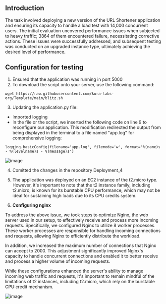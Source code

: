 ## Introduction

The task involved deploying a new version of the URL Shortener application and ensuring its capacity to handle a load test with 14,000 concurrent users. The initial evaluation uncovered performance issues when subjected to heavy traffic; 3864 of them encountered failure, necessitating corrective actions. These issues were successfully addressed, and subsequent testing was conducted on an upgraded instance type, ultimately achieving the desired level of performance.

## Configuration for testing

1) Ensured that the application was running in port 5000
2) To download the script onto your server, use the following command:

```shell
wget https://raw.githubusercontent.com/kura-labs-org/Template/main/blitz.sh
```
3) Updating the application.py file:
 - Imported logging
 - In the file or the script, we inserted the following code on line 9 to reconfigure our application. This modification redirected the output from being displayed in the terminal to a file named "app.log" for comprehensive logging:
```shell
logging.basicConfig(filename='app.log', filemode='w', format='%(name)s - %(levelname)s - %(message)s')
```
![image](https://github.com/SaraGurungLABS01/Blitz_2/assets/140760966/00d37a65-fe60-472a-949b-711ac43895b8)

4) Comitted the changes in the repository Deployment_4

5) The application was deployed on an EC2 instance of the t2.micro type. However, it's important to note that the t2 instance family, including t2.micro, is known for its burstable CPU performance, which may not be ideal for sustaining high loads due to its CPU credits system.

6) **Configuring nginx**
   
To address the above issue, we took steps to optimize Nginx, the web server used in our setup, to effectively receive and process more incoming requests. Specifically, we configured Nginx to utilize 8 worker processes. These worker processes are responsible for handling incoming connections and requests, allowing Nginx to efficiently distribute the workload.

In addition, we increased the maximum number of connections that Nginx can accept to 2000. This adjustment significantly improved Nginx's capacity to handle concurrent connections and enabled it to better receive and process a higher volume of incoming requests.

While these configurations enhanced the server's ability to manage incoming web traffic and requests, it's important to remain mindful of the limitations of t2 instances, including t2.micro, which rely on the burstable CPU credit mechanism. 

![image](https://github.com/SaraGurungLABS01/Blitz_2/assets/140760966/36ca58cb-fd39-49e0-8f1c-a93036c09d34)




